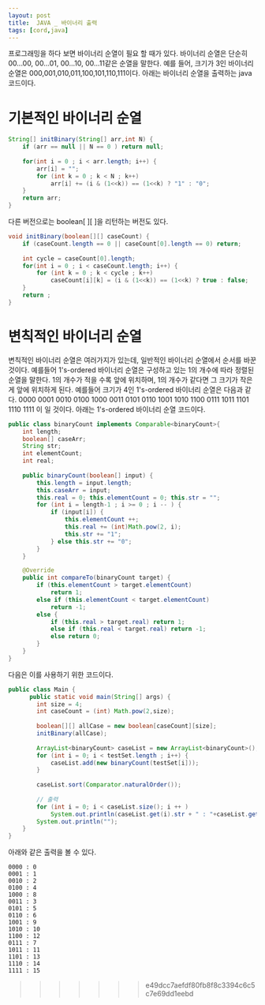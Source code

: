 ```yaml
---
layout: post
title:  JAVA _ 바이너리 출력
tags: [cord,java]
---
```


프로그래밍을 하다 보면 바이너리 순열이 필요 할 때가 있다. 바이너리 순열은 단순히 00...00, 00...01, 00...10, 00...11같은 순열을 말한다. 예를 들어, 크기가 3인 바이너리 순열은 000,001,010,011,100,101,110,111이다. 아래는 바이너리 순열을 출력하는 java 코드이다.

# 기본적인 바이너리 순열

``` java
String[] initBinary(String[] arr,int N) {
    if (arr == null || N == 0 ) return null;
    	
    for(int i = 0 ; i < arr.length; i++) {
        arr[i] = "";
        for (int k = 0 ; k < N ; k++)
            arr[i] += (i & (1<<k)) == (1<<k) ? "1" : "0";
    }
    return arr;
}
```
  
다른 버전으로는 boolean[ ][ ]을 리턴하는 버전도 있다.

``` java
void initBinary(boolean[][] caseCount) {
    if (caseCount.length == 0 || caseCount[0].length == 0) return;
    	
    int cycle = caseCount[0].length;
    for(int i = 0 ; i < caseCount.length; i++) {
        for (int k = 0 ; k < cycle ; k++)
            caseCount[i][k] = (i & (1<<k)) == (1<<k) ? true : false;
    }
    return ;
}
```

# 변칙적인 바이너리 순열

변칙적인 바이너리 순열은 여러가지가 있는데, 일반적인 바이너리 순열에서 순서를 바꾼 것이다. 예를들어 1's-ordered 바이너리 순열은 구성하고 있는 1의 개수에 따라 정렬된 순열을 말한다. 1의 개수가 적을 수록 앞에 위치하며, 1의 개수가 같다면 그 크기가 작은게 앞에 위치하게 된다. 예를들어 크기가 4인 1's-ordered 바이너리 순열은 다음과 같다. 0000 0001 0010 0100 1000 0011 0101 0110 1001 1010 1100 0111 1011 1101 1110 1111 이 일 것이다. 아래는 1's-ordered 바이너리 순열 코드이다.

``` java
public class binaryCount implements Comparable<binaryCount>{
    int length;
    boolean[] caseArr;
    String str;
    int elementCount;
    int real;
    	
    public binaryCount(boolean[] input) {
    	this.length = input.length;
    	this.caseArr = input;
    	this.real = 0; this.elementCount = 0; this.str = "";
    	for (int i = length-1 ; i >= 0 ; i -- ) {
    		if (input[i]) {
    			this.elementCount ++;
    			this.real += (int)Math.pow(2, i);
    			this.str += "1";
    		} else this.str += "0";
    	}
    }

    @Override
    public int compareTo(binaryCount target) {
    	if (this.elementCount > target.elementCount)
    		return 1;
    	else if (this.elementCount < target.elementCount)
    		return -1;
    	else {
    		if (this.real > target.real) return 1;
    		else if (this.real < target.real) return -1;
    		else return 0;
    	}
    }
}
```

다음은 이를 사용하기 위한 코드이다. 

``` java
public class Main {
	  public static void main(String[] args) {
        int size = 4;
        int caseCount = (int) Math.pow(2,size);
        
        boolean[][] allCase = new boolean[caseCount][size];
        initBinary(allCase);
        
        ArrayList<binaryCount> caseList = new ArrayList<binaryCount>();
        for (int i = 0; i < testSet.length ; i++) {
        	caseList.add(new binaryCount(testSet[i]));
        }
        
        caseList.sort(Comparator.naturalOrder());
        
        // 출력
        for (int i = 0; i < caseList.size(); i ++ )
        	System.out.println(caseList.get(i).str + " : "+caseList.get(i).real);
        System.out.println("");
    }
}
```

아래와 같은 출력을 볼 수 있다.

```
0000 : 0
0001 : 1
0010 : 2
0100 : 4
1000 : 8
0011 : 3
0101 : 5
0110 : 6
1001 : 9
1010 : 10
1100 : 12
0111 : 7
1011 : 11
1101 : 13
1110 : 14
1111 : 15
```
>>>>>>> e49dcc7aefdf80fb8f8c3394c6c5c7e69dd1eebd
